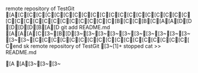 remote repository of TestGit
[A[C[C[C[C[C[C[C[C[C[C[C[C[C[C[C[C[C[C[C[C[C[C[C[C[C[C[C[C[C[C[C[B[C[C[B[C[A[A[D[D[D[D[D[B[A[D
git add README.md
[A[A[A[C[3~[B[D[3~[3~[3~[3~[3~[3~[3~[3~[3~[3~[3~[3~[C[C[C[C[C[C[C[C[C[C[C[C[C[C[C[C[C[Cend
sk
remote repository of TestGit
[3~[1]+ stopped cat >> README.md

[A
[A[3~[3~[3~






